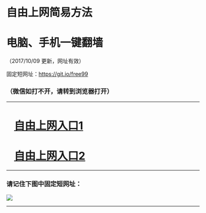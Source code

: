 ﻿# 自由上网简易方法

# 电脑、手机一键翻墙

（2017/10/09 更新，网址有效）

固定短网址：https://git.io/free99

### （微信如打不开，请转到浏览器打开）


***





# &nbsp;&nbsp; <a href="http://ft1362512973.fwq-tz-1001.info/fwqtz01.html?t=100900115630 " target="_blank">自由上网入口1</a>
# &nbsp;&nbsp; <a href="http://ft837924995.fwq-tz-1002.info/fwqtz02.html?t=10090016208 " target="_blank">自由上网入口2</a>
***

### 请记住下图中固定短网址：

<img src="https://s3-us-west-2.amazonaws.com/fwq-1001/yjfq-20170905okok.png" /> 


***

